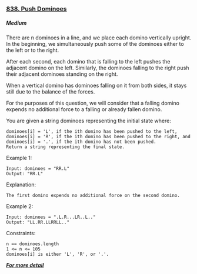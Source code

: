 ### [838. Push Dominoes](https://leetcode.com/problems/push-dominoes/)

##### Medium


There are n dominoes in a line, and we place each domino vertically upright. In the beginning, we simultaneously push some of the dominoes either to the left or to the right.

After each second, each domino that is falling to the left pushes the adjacent domino on the left. Similarly, the dominoes falling to the right push their adjacent dominoes standing on the right.

When a vertical domino has dominoes falling on it from both sides, it stays still due to the balance of the forces.

For the purposes of this question, we will consider that a falling domino expends no additional force to a falling or already fallen domino.

You are given a string dominoes representing the initial state where:
```JS
dominoes[i] = 'L', if the ith domino has been pushed to the left,
dominoes[i] = 'R', if the ith domino has been pushed to the right, and
dominoes[i] = '.', if the ith domino has not been pushed.
Return a string representing the final state.
```
 

Example 1:
```JS
Input: dominoes = "RR.L"
Output: "RR.L"
```

Explanation: 
```JS
The first domino expends no additional force on the second domino.
```

Example 2:
```JS
Input: dominoes = ".L.R...LR..L.."
Output: "LL.RR.LLRRLL.."
```

Constraints:
```JS
n == dominoes.length
1 <= n <= 105
dominoes[i] is either 'L', 'R', or '.'.
```


***[For more detail](https://leet-codes.blogspot.com/2022/09/838-push-dominoes.html)***